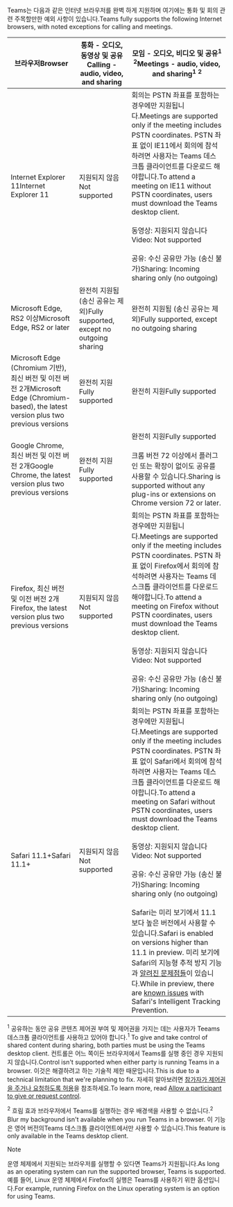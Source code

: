 <span data-ttu-id="f0b1d-101">Teams는 다음과 같은 인터넷 브라우저를 완벽 하게 지원하며 여기에는 통화 및 회의 관련 주목할만한 예외 사항이 있습니다.</span><span class="sxs-lookup"><span data-stu-id="f0b1d-101">Teams fully supports the following Internet browsers, with noted exceptions for calling and meetings.</span></span>


|<span data-ttu-id="f0b1d-102">브라우저</span><span class="sxs-lookup"><span data-stu-id="f0b1d-102">Browser</span></span>  |<span data-ttu-id="f0b1d-103">통화 - 오디오, 동영상 및 공유</span><span class="sxs-lookup"><span data-stu-id="f0b1d-103">Calling - audio, video, and sharing</span></span>  |<span data-ttu-id="f0b1d-104">모임 - 오디오, 비디오 및 공유<sup>1</sup> <sup>2</sup></span><span class="sxs-lookup"><span data-stu-id="f0b1d-104">Meetings - audio, video, and sharing<sup>1</sup> <sup>2</sup></span></span>  |
|---------|---------|---------|
|<span data-ttu-id="f0b1d-105">Internet Explorer 11</span><span class="sxs-lookup"><span data-stu-id="f0b1d-105">Internet Explorer 11</span></span>     |<span data-ttu-id="f0b1d-106">지원되지 않음</span><span class="sxs-lookup"><span data-stu-id="f0b1d-106">Not supported</span></span>         |<span data-ttu-id="f0b1d-107">회의는 PSTN 좌표를 포함하는 경우에만 지원됩니다.</span><span class="sxs-lookup"><span data-stu-id="f0b1d-107">Meetings are supported only if the meeting includes PSTN coordinates.</span></span> <span data-ttu-id="f0b1d-108">PSTN 좌표 없이 IE11에서 회의에 참석하려면 사용자는 Teams 데스크톱 클라이언트를 다운로드 해야합니다.</span><span class="sxs-lookup"><span data-stu-id="f0b1d-108">To attend a meeting on IE11 without PSTN coordinates, users must download the Teams desktop client.</span></span><br><br><span data-ttu-id="f0b1d-109">동영상: 지원되지 않습니다</span><span class="sxs-lookup"><span data-stu-id="f0b1d-109">Video: Not supported</span></span><br><br><span data-ttu-id="f0b1d-110">공유: 수신 공유만 가능 (송신 불가)</span><span class="sxs-lookup"><span data-stu-id="f0b1d-110">Sharing: Incoming sharing only (no outgoing)</span></span>     |
|<span data-ttu-id="f0b1d-111">Microsoft Edge, RS2 이상</span><span class="sxs-lookup"><span data-stu-id="f0b1d-111">Microsoft Edge, RS2 or later</span></span>     |<span data-ttu-id="f0b1d-112">완전히 지원됨 (송신 공유는 제외)</span><span class="sxs-lookup"><span data-stu-id="f0b1d-112">Fully supported, except no outgoing sharing</span></span>         |<span data-ttu-id="f0b1d-113">완전히 지원됨 (송신 공유는 제외)</span><span class="sxs-lookup"><span data-stu-id="f0b1d-113">Fully supported, except no outgoing sharing</span></span>         |
|<span data-ttu-id="f0b1d-114">Microsoft Edge (Chromium 기반), 최신 버전 및 이전 버전 2개</span><span class="sxs-lookup"><span data-stu-id="f0b1d-114">Microsoft Edge (Chromium-based), the latest version plus two previous versions</span></span>     | <span data-ttu-id="f0b1d-115">완전히 지원</span><span class="sxs-lookup"><span data-stu-id="f0b1d-115">Fully supported</span></span>    |<span data-ttu-id="f0b1d-116">완전히 지원</span><span class="sxs-lookup"><span data-stu-id="f0b1d-116">Fully supported</span></span>         |
|<span data-ttu-id="f0b1d-117">Google Chrome, 최신 버전 및 이전 버전 2개</span><span class="sxs-lookup"><span data-stu-id="f0b1d-117">Google Chrome, the latest version plus two previous versions</span></span>       |<span data-ttu-id="f0b1d-118">완전히 지원</span><span class="sxs-lookup"><span data-stu-id="f0b1d-118">Fully supported</span></span> |<span data-ttu-id="f0b1d-119">완전히 지원</span><span class="sxs-lookup"><span data-stu-id="f0b1d-119">Fully supported</span></span> <br> <br><span data-ttu-id="f0b1d-120">크롬 버전 72 이상에서 플러그인 또는 확장이 없이도 공유를 사용할 수 있습니다.</span><span class="sxs-lookup"><span data-stu-id="f0b1d-120">Sharing is supported without any plug-ins or extensions on Chrome version 72 or later.</span></span>       |
|<span data-ttu-id="f0b1d-121">Firefox, 최신 버전 및 이전 버전 2개</span><span class="sxs-lookup"><span data-stu-id="f0b1d-121">Firefox, the latest version plus two previous versions</span></span>     |<span data-ttu-id="f0b1d-122">지원되지 않음</span><span class="sxs-lookup"><span data-stu-id="f0b1d-122">Not supported</span></span>         |<span data-ttu-id="f0b1d-123">회의는 PSTN 좌표를 포함하는 경우에만 지원됩니다.</span><span class="sxs-lookup"><span data-stu-id="f0b1d-123">Meetings are supported only if the meeting includes PSTN coordinates.</span></span> <span data-ttu-id="f0b1d-124">PSTN 좌표 없이 Firefox에서 회의에 참석하려면 사용자는 Teams 데스크톱 클라이언트를 다운로드 해야합니다.</span><span class="sxs-lookup"><span data-stu-id="f0b1d-124">To attend a meeting on Firefox without PSTN coordinates, users must download the Teams desktop client.</span></span><br><br><span data-ttu-id="f0b1d-125">동영상: 지원되지 않습니다</span><span class="sxs-lookup"><span data-stu-id="f0b1d-125">Video: Not supported</span></span><br><br><span data-ttu-id="f0b1d-126">공유: 수신 공유만 가능 (송신 불가)</span><span class="sxs-lookup"><span data-stu-id="f0b1d-126">Sharing: Incoming sharing only (no outgoing)</span></span>     |
|<span data-ttu-id="f0b1d-127">Safari 11.1+</span><span class="sxs-lookup"><span data-stu-id="f0b1d-127">Safari 11.1+</span></span>     | <span data-ttu-id="f0b1d-128">지원되지 않음</span><span class="sxs-lookup"><span data-stu-id="f0b1d-128">Not supported</span></span>        |<span data-ttu-id="f0b1d-129">회의는 PSTN 좌표를 포함하는 경우에만 지원됩니다.</span><span class="sxs-lookup"><span data-stu-id="f0b1d-129">Meetings are supported only if the meeting includes PSTN coordinates.</span></span> <span data-ttu-id="f0b1d-130">PSTN 좌표 없이 Safari에서 회의에 참석하려면 사용자는 Teams 데스크톱 클라이언트를 다운로드 해야합니다.</span><span class="sxs-lookup"><span data-stu-id="f0b1d-130">To attend a meeting on Safari without PSTN coordinates, users must download the Teams desktop client.</span></span><br><br><span data-ttu-id="f0b1d-131">동영상: 지원되지 않습니다</span><span class="sxs-lookup"><span data-stu-id="f0b1d-131">Video: Not supported</span></span><br><br><span data-ttu-id="f0b1d-132">공유: 수신 공유만 가능 (송신 불가)</span><span class="sxs-lookup"><span data-stu-id="f0b1d-132">Sharing: Incoming sharing only (no outgoing)</span></span><br><br><span data-ttu-id="f0b1d-133">Safari는 미리 보기에서 11.1 보다 높은 버전에서 사용할 수 있습니다.</span><span class="sxs-lookup"><span data-stu-id="f0b1d-133">Safari is enabled on versions higher than 11.1 in preview.</span></span> <span data-ttu-id="f0b1d-134">미리 보기에 Safari의 지능형 추적 방지 기능과 [알려진 문제점들](https://support.office.com/article/safari-browser-support-1aac0a7c-35a8-42c1-a7df-f674afe234df)이 있습니다.</span><span class="sxs-lookup"><span data-stu-id="f0b1d-134">While in preview, there are [known issues](https://support.office.com/article/safari-browser-support-1aac0a7c-35a8-42c1-a7df-f674afe234df) with Safari's Intelligent Tracking Prevention.</span></span>      |

<span data-ttu-id="f0b1d-135"><sup>1</sup> 공유하는 동안 공유 콘텐츠 제어권 부여 및 제어권을 가지는 데는 사용자가 Teeams 데스크톱 클라이언트를 사용하고 있어야 합니다.</span><span class="sxs-lookup"><span data-stu-id="f0b1d-135"><sup>1</sup> To give and take control of shared content during sharing, both parties must be using the Teams desktop client.</span></span> <span data-ttu-id="f0b1d-136">컨트롤은 어느 쪽이든 브라우저에서 Teams를 실행 중인 경우 지원되지 않습니다.</span><span class="sxs-lookup"><span data-stu-id="f0b1d-136">Control isn't supported when either party is running Teams in a browser.</span></span> <span data-ttu-id="f0b1d-137">이것은 해결하려고 하는 기술적 제한 때문입니다.</span><span class="sxs-lookup"><span data-stu-id="f0b1d-137">This is due to a technical limitation that we're planning to fix.</span></span> <span data-ttu-id="f0b1d-138">자세히 알아보려면 [참가자가 제어권을 주거나 요청하도록 허용](../meeting-policies-in-teams.md#allow-a-participant-to-give-or-request-control)을 참조하세요.</span><span class="sxs-lookup"><span data-stu-id="f0b1d-138">To learn more, read [Allow a participant to give or request control](../meeting-policies-in-teams.md#allow-a-participant-to-give-or-request-control).</span></span>

<span data-ttu-id="f0b1d-139"><sup>2</sup> 흐림 효과 브라우저에서 Teams를 실행하는 경우 배경색을 사용할 수 없습니다.</span><span class="sxs-lookup"><span data-stu-id="f0b1d-139"><sup>2</sup> Blur my background isn't available when you run Teams in a browser.</span></span> <span data-ttu-id="f0b1d-140">이 기능은 영어 버전의Teams 데스크톱 클라이언트에서만 사용할 수 있습니다.</span><span class="sxs-lookup"><span data-stu-id="f0b1d-140">This feature is only available in the Teams desktop client.</span></span>

> [!NOTE]
> <span data-ttu-id="f0b1d-141">운영 체제에서 지원되는 브라우저를 실행할 수 있다면 Teams가 지원됩니다.</span><span class="sxs-lookup"><span data-stu-id="f0b1d-141">As long as an operating system can run the supported browser, Teams is supported.</span></span> <span data-ttu-id="f0b1d-142">예를 들어, Linux 운영 체제에서 Firefox의 실행은 Teams를 사용하기 위한 옵션입니다.</span><span class="sxs-lookup"><span data-stu-id="f0b1d-142">For example, running Firefox on the Linux operating system is an option for using Teams.</span></span>
